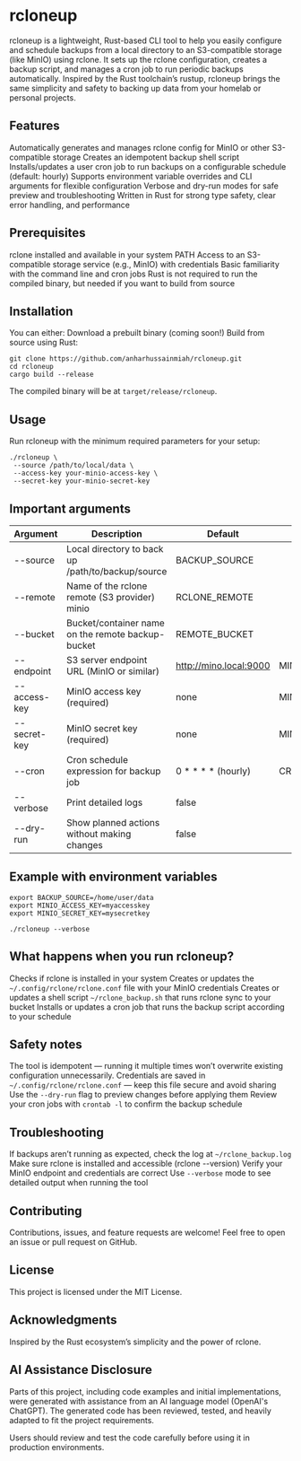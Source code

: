 # rcloneup

rcloneup is a lightweight, Rust-based CLI tool to help you easily configure and schedule backups from a local directory to an S3-compatible storage (like MinIO) using rclone. It sets up the rclone configuration, creates a backup script, and manages a cron job to run periodic backups automatically.
Inspired by the Rust toolchain’s rustup, rcloneup brings the same simplicity and safety to backing up data from your homelab or personal projects.

## Features

Automatically generates and manages rclone config for MinIO or other S3-compatible storage
Creates an idempotent backup shell script
Installs/updates a user cron job to run backups on a configurable schedule (default: hourly)
Supports environment variable overrides and CLI arguments for flexible configuration
Verbose and dry-run modes for safe preview and troubleshooting
Written in Rust for strong type safety, clear error handling, and performance

## Prerequisites

rclone installed and available in your system PATH
Access to an S3-compatible storage service (e.g., MinIO) with credentials
Basic familiarity with the command line and cron jobs
Rust is not required to run the compiled binary, but needed if you want to build from source

## Installation

You can either:
Download a prebuilt binary (coming soon!)
Build from source using Rust:

```shell
git clone https://github.com/anharhussainmiah/rcloneup.git
cd rcloneup
cargo build --release
```

The compiled binary will be at `target/release/rcloneup`.

## Usage

Run rcloneup with the minimum required parameters for your setup:

```shell
./rcloneup \
 --source /path/to/local/data \
 --access-key your-minio-access-key \
 --secret-key your-minio-secret-key
```

## Important arguments

| Argument     | Description                                       | Default                | Env Variable     |
| ------------ | ------------------------------------------------- | ---------------------- | ---------------- |
| --source     | Local directory to back up /path/to/backup/source | BACKUP_SOURCE          |                  |
| --remote     | Name of the rclone remote (S3 provider) minio     | RCLONE_REMOTE          |                  |
| --bucket     | Bucket/container name on the remote backup-bucket | REMOTE_BUCKET          |                  |
| --endpoint   | S3 server endpoint URL (MinIO or similar)         | http://mino.local:9000 | MINIO_ENDPOINT   |
| --access-key | MinIO access key (required)                       | none                   | MINIO_ACCESS_KEY |
| --secret-key | MinIO secret key (required)                       | none                   | MINIO_SECRET_KEY |
| --cron       | Cron schedule expression for backup job           | 0 \* \* \* \* (hourly) | CRON_SCHEDULE    |
| --verbose    | Print detailed logs                               | false                  |                  |
| --dry-run    | Show planned actions without making changes       | false                  |                  |

## Example with environment variables

```shell
export BACKUP_SOURCE=/home/user/data
export MINIO_ACCESS_KEY=myaccesskey
export MINIO_SECRET_KEY=mysecretkey

./rcloneup --verbose
```

## What happens when you run rcloneup?

Checks if rclone is installed in your system
Creates or updates the `~/.config/rclone/rclone.conf` file with your MinIO credentials
Creates or updates a shell script `~/rclone_backup.sh` that runs rclone sync to your bucket
Installs or updates a cron job that runs the backup script according to your schedule

## Safety notes

The tool is idempotent — running it multiple times won’t overwrite existing configuration unnecessarily.
Credentials are saved in `~/.config/rclone/rclone.conf` — keep this file secure and avoid sharing
Use the `--dry-run` flag to preview changes before applying them
Review your cron jobs with `crontab -l` to confirm the backup schedule

## Troubleshooting

If backups aren’t running as expected, check the log at `~/rclone_backup.log`
Make sure rclone is installed and accessible (rclone --version)
Verify your MinIO endpoint and credentials are correct
Use `--verbose` mode to see detailed output when running the tool

## Contributing

Contributions, issues, and feature requests are welcome! Feel free to open an issue or pull request on GitHub.

## License

This project is licensed under the MIT License.

## Acknowledgments

Inspired by the Rust ecosystem’s simplicity and the power of rclone.

## AI Assistance Disclosure

Parts of this project, including code examples and initial implementations, were generated with assistance from an AI language model (OpenAI's ChatGPT). The generated code has been reviewed, tested, and heavily adapted to fit the project requirements.

Users should review and test the code carefully before using it in production environments.
